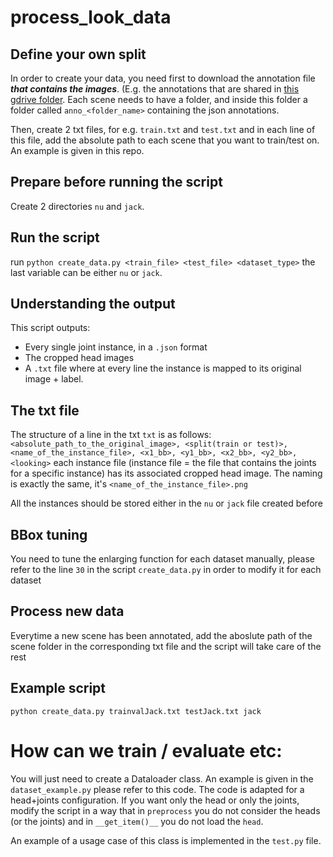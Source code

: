# process_look_data

## Define your own split

In order to create your data, you need first to download the annotation file ***that contains the images***. (E.g. the annotations that are shared in [this gdrive folder](https://drive.google.com/drive/folders/1KFFQPFfcCtCUp5pgOLqofhP7P6ElQhpV?usp=sharing). Each scene needs to have a folder, and inside this folder a folder called ```anno_<folder_name>``` containing the json annotations.

Then, create 2 txt files, for e.g. ```train.txt``` and ```test.txt``` and in each line of this file, add the absolute path to each scene that you want to train/test on. An example is given in this repo.

## Prepare before running the script

Create 2 directories ```nu``` and ```jack```. 

## Run the script

run ```python create_data.py <train_file> <test_file> <dataset_type>``` the last variable can be either ```nu``` or ```jack```.

## Understanding the output

This script outputs:
* Every single joint instance, in a ```.json``` format
* The cropped head images 
* A ```.txt``` file where at every line the instance is mapped to its original image + label.

## The txt file

The structure of a line in the txt ```txt``` is as follows:
```<absolute_path_to_the_original_image>, <split(train or test)>, <name_of_the_instance_file>, <x1_bb>, <y1_bb>, <x2_bb>, <y2_bb>, <looking>```
each instance file (instance file = the file that contains the joints for a specific instance) has its associated cropped head image. The naming is exactly the same, it's ```<name_of_the_instance_file>.png```

All the instances should be stored either in the ```nu``` or ```jack``` file created before

## BBox tuning

You need to tune the enlarging function for each dataset manually, please refer to the line ```30``` in the script ```create_data.py``` in order to modify it for each dataset

## Process new data

Everytime a new scene has been annotated, add the aboslute path of the scene folder in the corresponding txt file and the script will take care of the rest

## Example script

```python create_data.py trainvalJack.txt testJack.txt jack```

# How can we train / evaluate etc:

You will just need to create a Dataloader class. An example is given in the ```dataset_example.py``` please refer to this code. The code is adapted for a head+joints configuration. If you want only the head or only the joints, modify the script in a way that in ```preprocess``` you do not consider the heads (or the joints) and in ```__get_item()__``` you do not load the ```head```.

An example of a usage case of this class is implemented in the ```test.py``` file.
